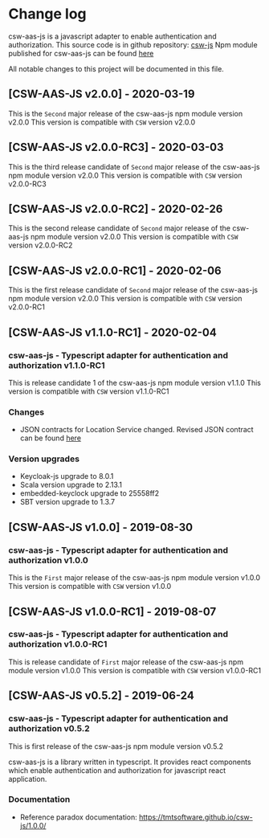 # Change log

csw-aas-js is a javascript adapter to enable authentication and authorization.
This source code is in github repository: [csw-js](https://github.com/tmtsoftware/csw-js)
Npm module published for csw-aas-js can be found [here](https://www.npmjs.com/package/csw-aas-js)

All notable changes to this project will be documented in this file.

## [CSW-AAS-JS v2.0.0] - 2020-03-19

This is the `Second` major release of the csw-aas-js npm module version v2.0.0
This version is compatible with `CSW` version v2.0.0

## [CSW-AAS-JS v2.0.0-RC3] - 2020-03-03

This is the third release candidate of `Second` major release of the csw-aas-js npm module version v2.0.0
This version is compatible with `CSW` version v2.0.0-RC3

## [CSW-AAS-JS v2.0.0-RC2] - 2020-02-26

This is the second release candidate of `Second` major release of the csw-aas-js npm module version v2.0.0
This version is compatible with `CSW` version v2.0.0-RC2

## [CSW-AAS-JS v2.0.0-RC1] - 2020-02-06

This is the first release candidate of `Second` major release of the csw-aas-js npm module version v2.0.0
This version is compatible with `CSW` version v2.0.0-RC1

## [CSW-AAS-JS v1.1.0-RC1] - 2020-02-04

### csw-aas-js - Typescript adapter for authentication and authorization v1.1.0-RC1
This is release candidate 1 of the csw-aas-js npm module version v1.1.0
This version is compatible with `CSW` version v1.1.0-RC1

### Changes
- JSON contracts for Location Service changed.
Revised JSON contract can be found [here](https://github.com/tmtsoftware/tmtsoftware.github.io/tree/master/csw/1.1.0-RC1/contracts/location-service)

### Version upgrades
- Keycloak-js upgrade to 8.0.1
- Scala version upgrade to 2.13.1
- embedded-keyclock upgrade to 25558ff2
- SBT version upgrade to 1.3.7


## [CSW-AAS-JS v1.0.0] - 2019-08-30

### csw-aas-js - Typescript adapter for authentication and authorization v1.0.0
This is the `First` major release of the csw-aas-js npm module version v1.0.0
This version is compatible with `CSW` version v1.0.0

## [CSW-AAS-JS v1.0.0-RC1] - 2019-08-07

### csw-aas-js - Typescript adapter for authentication and authorization v1.0.0-RC1
This is release candidate of `First` major release of the csw-aas-js npm module version v1.0.0
This version is compatible with `CSW` version v1.0.0-RC1

## [CSW-AAS-JS v0.5.2] - 2019-06-24

### csw-aas-js - Typescript adapter for authentication and authorization v0.5.2

This is first release of the csw-aas-js npm module version v0.5.2

csw-aas-js is a library written in typescript. It provides react components which enable
authentication and authorization for javascript react application.

### Documentation
- Reference paradox documentation: https://tmtsoftware.github.io/csw-js/1.0.0/
